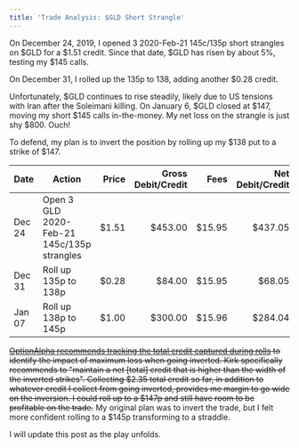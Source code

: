 ```yaml
---
title: 'Trade Analysis: $GLD Short Strangle'
---
```


On December 24, 2019, I opened 3 2020-Feb-21 145c/135p short strangles on $GLD for a $1.51 credit. Since that date, $GLD has risen by about 5%, testing my $145 calls.

On December 31, I rolled up the 135p to 138, adding another $0.28 credit.

Unfortunately, $GLD continues to rise steadily, likely due to US tensions with Iran after the Soleimani killing. On January 6, $GLD closed at $147, moving my short $145 calls in-the-money. My net loss on the strangle is just shy $800. Ouch!

To defend, my plan is to invert the position by rolling up my $138 put to a strike of $147.

| Date   | Action                                     | Price | Gross Debit/Credit |   Fees | Net Debit/Credit | Gross Credit |
| ------ | ------------------------------------------ | -----:| ------------------:| ------:| ----------------:| ------------:|
| Dec 24 | Open 3 GLD 2020-Feb-21 145c/135p strangles | $1.51 |            $453.00 | $15.95 |          $437.05 |        $1.51 |
| Dec 31 | Roll up 135p to 138p                       | $0.28 |             $84.00 | $15.95 |           $68.05 |        $2.35 |
| Jan 07 | Roll up 138p to 145p                       | $1.00 |            $300.00 | $15.96 |          $284.04 |        $3.35 | 

~~[OptionAlpha recommends tracking the total credit captured during rolls](https://optionalpha.com/managing-inverted-option-positions-106780.html) to identify the impact of maximum loss when going inverted. Kirk specifically recommends to "maintain a net [total] credit that is higher than the width of the inverted strikes". Collecting $2.35 total credit so far, in addition to whatever credit I collect from going inverted, provides me margin to go wide on the inversion. I could roll up to a $147p and still have room to be profitable on the trade.~~ My original plan was to invert the trade, but I felt more confident rolling to a $145p transforming to a straddle.

I will update this post as the play unfolds.
